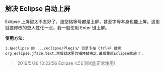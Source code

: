 ## 解决 Eclipse 自动上屏 ##

Eclipse 上屏键太不友好了，连空格等号都是上屏，甚至字母本身也能上屏。这里就要修改的更人性化一点，我一般使用 Enter 键上屏。

**使用方法:**

	1.在eclipse 的 .../eclipse/Plugin/ 目录下按 Ctrl+F 搜索 org.eclipse.jface.text,然后就这里的插件替换之,最后重启Eclipse就ok了.



> 2016/5/26 10:22:56 Eclipse 4.50测试能正常使用!